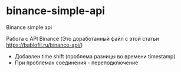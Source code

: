 # binance-simple-api
Binance simple api

Работа с API Binance (Это доработанный файл c этой статьи https://bablofil.ru/binance-api/)
 - Добавлен time shift (проблема разницы во времени timestamp)
 - При проблемах соединения - переподключение

